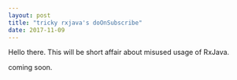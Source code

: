 ```yaml
---
layout: post
title: "tricky rxjava's doOnSubscribe"
date: 2017-11-09
---
```


Hello there. This will be short affair about misused usage of RxJava.


coming soon.
